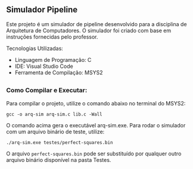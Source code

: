 ## Simulador Pipeline
Este projeto é um simulador de pipeline desenvolvido para a disciplina de Arquitetura de Computadores. O simulador foi criado com base em instruções fornecidas pelo professor.

Tecnologias Utilizadas:
- Linguagem de Programação: C
- IDE: Visual Studio Code
- Ferramenta de Compilação: MSYS2
##
<h3>Como Compilar e Executar:</h3>
Para compilar o projeto, utilize o comando abaixo no terminal do MSYS2:

`gcc -o arq-sim arq-sim.c lib.c -Wall` 

O comando acima gera o executável arq-sim.exe. Para rodar o simulador com um arquivo binário de teste, utilize:

`./arq-sim.exe testes/perfect-squares.bin`

O arquivo `perfect-squares.bin` pode ser substituído por qualquer outro arquivo binário disponível na pasta Testes.
